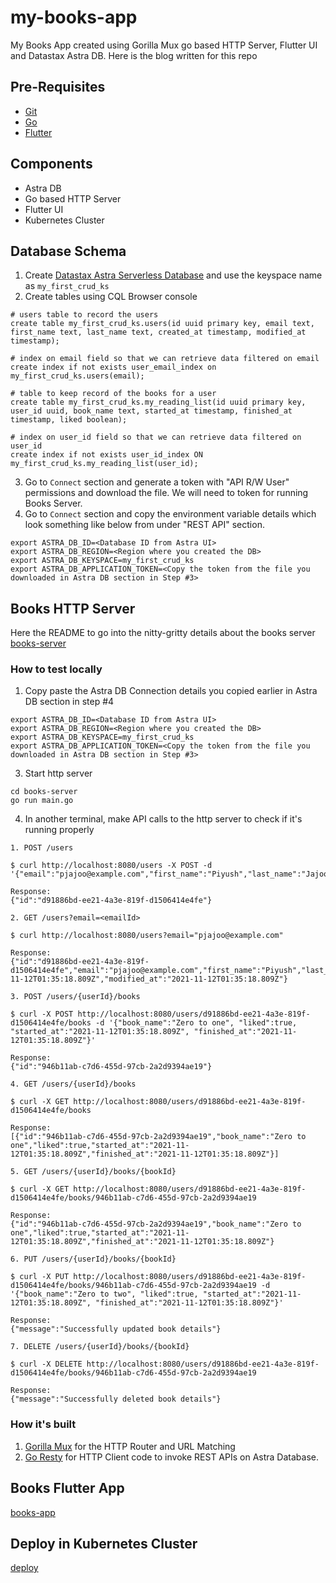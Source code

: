 # my-books-app
My Books App created using Gorilla Mux go based HTTP Server, Flutter UI and Datastax Astra DB.
Here is the blog written for this repo <LINK TBD>

## Pre-Requisites
- [Git](https://git-scm.com/downloads)
- [Go](https://golang.org/doc/install)
- [Flutter](https://flutter.dev/docs/get-started/install)

## Components
- Astra DB
- Go based HTTP Server
- Flutter UI
- Kubernetes Cluster

## Database Schema
1. Create [Datastax Astra Serverless Database](https://astra.datastax.com) and use the keyspace name as `my_first_crud_ks`
2. Create tables using CQL Browser console
```
# users table to record the users
create table my_first_crud_ks.users(id uuid primary key, email text, first_name text, last_name text, created_at timestamp, modified_at timestamp);

# index on email field so that we can retrieve data filtered on email
create index if not exists user_email_index on my_first_crud_ks.users(email);

# table to keep record of the books for a user
create table my_first_crud_ks.my_reading_list(id uuid primary key, user_id uuid, book_name text, started_at timestamp, finished_at timestamp, liked boolean);

# index on user_id field so that we can retrieve data filtered on user_id
create index if not exists user_id_index ON my_first_crud_ks.my_reading_list(user_id);
```
3. Go to `Connect` section and generate a token with "API R/W User" permissions and download the file. We will need to token for running Books Server.
4. Go to `Connect` section and copy the environment variable details which look something like below from under "REST API" section.
```shell
export ASTRA_DB_ID=<Database ID from Astra UI>
export ASTRA_DB_REGION=<Region where you created the DB>
export ASTRA_DB_KEYSPACE=my_first_crud_ks
export ASTRA_DB_APPLICATION_TOKEN=<Copy the token from the file you downloaded in Astra DB section in Step #3>
```

## Books HTTP Server

Here the README to go into the nitty-gritty details about the books server [books-server](books-server/README.md)

### How to test locally

1. Copy paste the Astra DB Connection details you copied earlier in Astra DB section in step #4
```shell
export ASTRA_DB_ID=<Database ID from Astra UI>
export ASTRA_DB_REGION=<Region where you created the DB>
export ASTRA_DB_KEYSPACE=my_first_crud_ks
export ASTRA_DB_APPLICATION_TOKEN=<Copy the token from the file you downloaded in Astra DB section in Step #3>
```

3. Start http server
```shell
cd books-server
go run main.go
```

4. In another terminal, make API calls to the http server to check if it's running properly

```
1. POST /users

$ curl http://localhost:8080/users -X POST -d '{"email":"pjajoo@example.com","first_name":"Piyush","last_name":"Jajoo"}'

Response:
{"id":"d91886bd-ee21-4a3e-819f-d1506414e4fe"}

2. GET /users?email=<emailId>

$ curl http://localhost:8080/users?email="pjajoo@example.com"

Response:
{"id":"d91886bd-ee21-4a3e-819f-d1506414e4fe","email":"pjajoo@example.com","first_name":"Piyush","last_name":"Jajoo","created_at":"2021-11-12T01:35:18.809Z","modified_at":"2021-11-12T01:35:18.809Z"}

3. POST /users/{userId}/books

$ curl -X POST http://localhost:8080/users/d91886bd-ee21-4a3e-819f-d1506414e4fe/books -d '{"book_name":"Zero to one", "liked":true, "started_at":"2021-11-12T01:35:18.809Z", "finished_at":"2021-11-12T01:35:18.809Z"}'

Response:
{"id":"946b11ab-c7d6-455d-97cb-2a2d9394ae19"}

4. GET /users/{userId}/books

$ curl -X GET http://localhost:8080/users/d91886bd-ee21-4a3e-819f-d1506414e4fe/books

Response:
[{"id":"946b11ab-c7d6-455d-97cb-2a2d9394ae19","book_name":"Zero to one","liked":true,"started_at":"2021-11-12T01:35:18.809Z","finished_at":"2021-11-12T01:35:18.809Z"}]

5. GET /users/{userId}/books/{bookId}

$ curl -X GET http://localhost:8080/users/d91886bd-ee21-4a3e-819f-d1506414e4fe/books/946b11ab-c7d6-455d-97cb-2a2d9394ae19

Response:
{"id":"946b11ab-c7d6-455d-97cb-2a2d9394ae19","book_name":"Zero to one","liked":true,"started_at":"2021-11-12T01:35:18.809Z","finished_at":"2021-11-12T01:35:18.809Z"}

6. PUT /users/{userId}/books/{bookId}

$ curl -X PUT http://localhost:8080/users/d91886bd-ee21-4a3e-819f-d1506414e4fe/books/946b11ab-c7d6-455d-97cb-2a2d9394ae19 -d '{"book_name":"Zero to two", "liked":true, "started_at":"2021-11-12T01:35:18.809Z", "finished_at":"2021-11-12T01:35:18.809Z"}'

Response:
{"message":"Successfully updated book details"}

7. DELETE /users/{userId}/books/{bookId}

$ curl -X DELETE http://localhost:8080/users/d91886bd-ee21-4a3e-819f-d1506414e4fe/books/946b11ab-c7d6-455d-97cb-2a2d9394ae19

Response:
{"message":"Successfully deleted book details"}
```

### How it's built

1. [Gorilla Mux](https://github.com/gorilla/mux) for the HTTP Router and URL Matching
2. [Go Resty](https://github.com/go-resty/resty) for HTTP Client code to invoke REST APIs on Astra Database.


## Books Flutter App
[books-app](books-server/README.md)

## Deploy in Kubernetes Cluster
[deploy](deploy/README.md)

